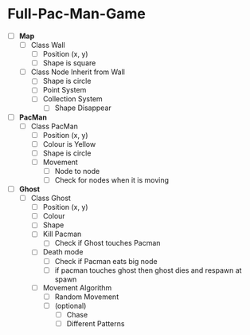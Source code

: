 # Full-Pac-Man-Game
- [ ] **Map**
  - [ ] Class Wall
    - [ ] Position (x, y)
    - [ ] Shape is square
  - [ ] Class Node Inherit from Wall
    - [ ] Shape is circle
    - [ ] Point System
    - [ ] Collection System
      - [ ] Shape Disappear
- [ ] **PacMan**
  - [ ] Class PacMan
    - [ ] Position (x, y)
    - [ ] Colour is Yellow
    - [ ] Shape is circle
    - [ ] Movement
      - [ ] Node to node
      - [ ] Check for nodes when it is moving
- [ ] **Ghost**
  - [ ] Class Ghost
    - [ ] Position (x, y)
    - [ ] Colour
    - [ ] Shape
    - [ ] Kill Pacman
      - [ ] Check if Ghost touches Pacman
    - [ ] Death mode
      - [ ] Check if Pacman eats big node
      - [ ] if pacman touches ghost then ghost dies and respawn at spawn
    - [ ] Movement Algorithm
      - [ ] Random Movement
      - [ ] (optional)
        - [ ] Chase
        - [ ] Different Patterns
